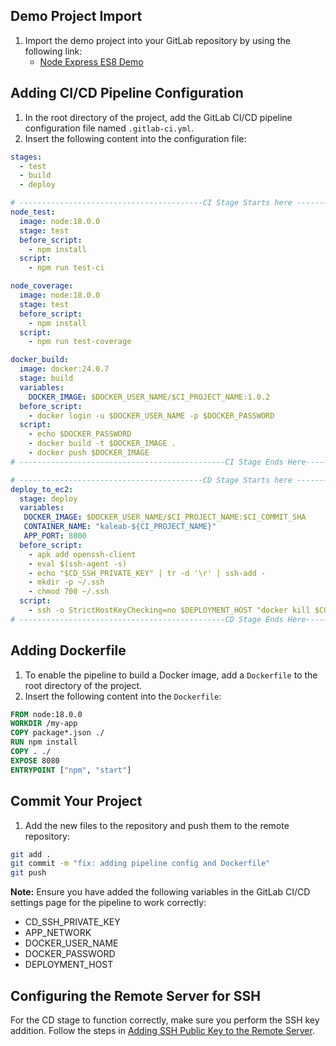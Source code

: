 ## Demo Project Import

1. Import the demo project into your GitLab repository by using the following link:
    - [Node Express ES8 Demo](https://github.com/shekhar-raval/node-express-es8)

## Adding CI/CD Pipeline Configuration

1. In the root directory of the project, add the GitLab CI/CD pipeline configuration file named `.gitlab-ci.yml`.
2. Insert the following content into the configuration file:
```yml
stages:
  - test
  - build
  - deploy

# -----------------------------------------CI Stage Starts here ----------------------
node_test:
  image: node:18.0.0
  stage: test
  before_script:
    - npm install
  script:
    - npm run test-ci

node_coverage:
  image: node:18.0.0
  stage: test
  before_script:
    - npm install
  script:
    - npm run test-coverage

docker_build:
  image: docker:24.0.7
  stage: build
  variables:
    DOCKER_IMAGE: $DOCKER_USER_NAME/$CI_PROJECT_NAME:1.0.2
  before_script:
    - docker login -u $DOCKER_USER_NAME -p $DOCKER_PASSWORD
  script:
    - echo $DOCKER_PASSWORD
    - docker build -t $DOCKER_IMAGE .
    - docker push $DOCKER_IMAGE
# ----------------------------------------------CI Stage Ends Here----------------------

# -----------------------------------------CD Stage Starts here ----------------------
deploy_to_ec2:
  stage: deploy
  variables:
   DOCKER_IMAGE: $DOCKER_USER_NAME/$CI_PROJECT_NAME:$CI_COMMIT_SHA
   CONTAINER_NAME: "kaleab-${CI_PROJECT_NAME}"
   APP_PORT: 8000
  before_script:
    - apk add openssh-client
    - eval $(ssh-agent -s)
    - echo "$CD_SSH_PRIVATE_KEY" | tr -d '\r' | ssh-add -
    - mkdir -p ~/.ssh
    - chmod 700 ~/.ssh
  script:
    - ssh -o StrictHostKeyChecking=no $DEPLOYMENT_HOST "docker kill $CONTAINER_NAME || true && docker rm  $CONTAINER_NAME || true && docker run -dp 8080:$APP_PORT --name $CONTAINER_NAME -e PORT=$APP_PORT -e RESTREVIEWS_DB_URI="mongodb://my-mongo:27017" --network $APP_NETWORK $DOCKER_IMAGE"
# ----------------------------------------------CD Stage Ends Here----------------------

```
## Adding Dockerfile

1. To enable the pipeline to build a Docker image, add a `Dockerfile` to the root directory of the project.
2. Insert the following content into the `Dockerfile`:
```Dockerfile
FROM node:18.0.0
WORKDIR /my-app
COPY package*.json ./
RUN npm install 
COPY . ./
EXPOSE 8080
ENTRYPOINT ["npm", "start"]
```
## Commit Your Project

1. Add the new files to the repository and push them to the remote repository:
```bash
git add .
git commit -m "fix: adding pipeline config and Dockerfile"
git push
```
**Note:** Ensure you have added the following variables in the GitLab CI/CD settings page for the pipeline to work correctly:

- CD_SSH_PRIVATE_KEY
- APP_NETWORK
- DOCKER_USER_NAME
- DOCKER_PASSWORD
- DEPLOYMENT_HOST

## Configuring the Remote Server for SSH

For the CD stage to function correctly, make sure you perform the SSH key addition. Follow the steps in [Adding SSH Public Key to the Remote Server](https://git.gebeya.training/devops-docs/devops-course-technical-docs/-/blob/main/SSH/Adding%20SSH%20public%20key%20to%20the%20remote%20server.md?ref_type=heads).